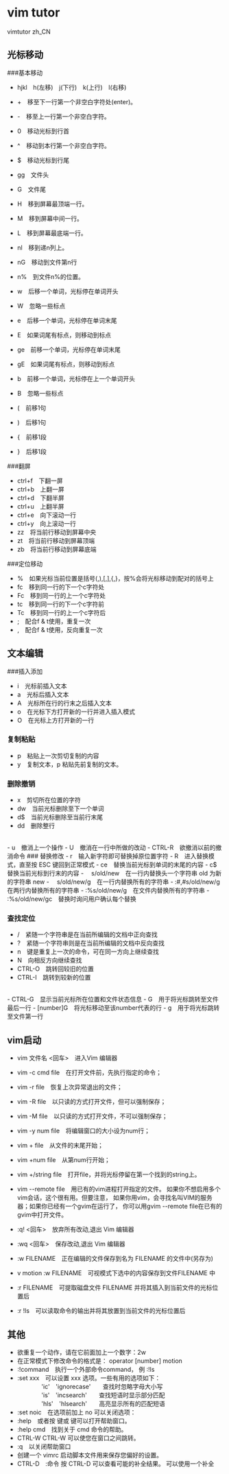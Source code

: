 # vim tutor
vimtutor zh_CN
## 光标移动
###基本移动
- hjkl　h(左移)　j(下行)　k(上行)　l(右移)
- +　移至下一行第一个非空白字符处(enter)。
- -　移至上一行第一个非空白字符。

- 0　移动光标到行首
- ^　移动到本行第一个非空白字符。
- $　移动光标到行尾
- gg　文件头
- G　文件尾
- H　移到屏幕最顶端一行。
- M　移到屏幕中间一行。
- L　移到屏幕最底端一行。
- nl　移到递n列上。
- nG　移动到文件第n行
- n%　到文件n%的位置。

- w　后移一个单词，光标停在单词开头
- W　忽略一些标点
- e　后移一个单词，光标停在单词末尾
- E　如果词尾有标点，则移动到标点
- ge　前移一个单词，光标停在单词末尾
- gE　如果词尾有标点，则移动到标点

- b　前移一个单词，光标停在上一个单词开头
- B　忽略一些标点
- (　前移1句
- )　后移1句
- {　前移1段
- }　后移1段

###翻屏
- ctrl+f　下翻一屏
- ctrl+b　上翻一屏
- ctrl+d　下翻半屏
- ctrl+u　上翻半屏
- ctrl+e　向下滚动一行
- ctrl+y　向上滚动一行
- zz　将当前行移动到屏幕中央
- zt　将当前行移动到屏幕顶端
- zb　将当前行移动到屏幕底端

###定位移动
- %　如果光标当前位置是括号(,),[,],{,}，按%会将光标移动到配对的括号上
- fc　移到同一行的下一个c字符处
- Fc　移到同一行的上一个c字符处
- tc　移到同一行的下一个c字符前
- Tc　移到同一行的上一个c字符后
- ;　配合f & t使用，重复一次
- ,　配合f & t使用，反向重复一次

## 文本编辑
###插入添加
- i　光标前插入文本
- a　光标后插入文本
- A　光标所在行的行末之后插入文本
- o　在光标下方打开新的一行并进入插入模式
- O　在光标上方打开新的一行
### 复制粘贴
- p　粘贴上一次剪切复制的内容
- y　复制文本，p 粘贴先前复制的文本。
### 删除撤销
- x　剪切所在位置的字符 
- dw　当前光标删除至下一个单词
- d$　当前光标删除至当前行末尾
- dd　删除整行   
<br>
- u　撤消上一个操作
- U　撤消在一行中所做的改动
- CTRL-R　欲撤消以前的撤消命令
### 替换修改
- r　输入新字符即可替换掉原位置字符
- R　进入替换模式，直至按 ESC 键回到正常模式
- ce　替换当前光标到单词的末尾的内容
- c$　替换当前光标到行末的内容
- 　s/old/new　在一行内替换头一个字符串 old 为新的字符串 new
- 　s/old/new/g　在一行内替换所有的字符串 
- :#,#s/old/new/g　在两行内替换所有的字符串  
- :%s/old/new/g　在文件内替换所有的字符串   
- :%s/old/new/gc　替换时询问用户确认每个替换     

### 查找定位
- /　紧随一个字符串是在当前所编辑的文档中正向查找
- ?　紧随一个字符串则是在当前所编辑的文档中反向查找
- n　键是重复上一次的命令，可在同一方向上继续查找
- N　向相反方向继续查找
- CTRL-O　跳转回较旧的位置
- CTRL-I　跳转到较新的位置
<br>
- CTRL-G　显示当前光标所在位置和文件状态信息
- G　用于将光标跳转至文件最后一行
- [number]G　将光标移动至该number代表的行
- g　用于将光标跳转至文件第一行


## vim启动
- vim 文件名 <回车>　进入Vim 编辑器
- vim -c cmd file　在打开文件前，先执行指定的命令；
- vim -r file　恢复上次异常退出的文件；
- vim -R file　以只读的方式打开文件，但可以强制保存；
- vim -M file　以只读的方式打开文件，不可以强制保存；
- vim -y num file　将编辑窗口的大小设为num行；
- vim + file　从文件的末尾开始；
- vim +num file　从第num行开始；
- vim +/string file　打开file，并将光标停留在第一个找到的string上。
- vim --remote file　用已有的vim进程打开指定的文件。 如果你不想启用多个vim会话，这个很有用。但要注意， 如果你用vim，会寻找名叫VIM的服务器；如果你已经有一个gvim在运行了， 你可以用gvim --remote file在已有的gvim中打开文件。


- :q! <回车>　放弃所有改动,退出 Vim 编辑器 
- :wq <回车>　保存改动,退出 Vim 编辑器 
- :w FILENAME　正在编辑的文件保存到名为 FILENAME 的文件中(另存为)
- v motion :w FILENAME　可视模式下选中的内容保存到文件FILENAME 中
- :r FILENAME　可提取磁盘文件 FILENAME 并将其插入到当前文件的光标位置后
- :r !ls　可以读取命令的输出并将其放置到当前文件的光标位置后
## 其他
- 欲重复一个动作，请在它前面加上一个数字：2w
- 在正常模式下修改命令的格式是：
               operator   [number]   motion
- :!command　执行一个外部命令command， 例 :!ls
- :set xxx　可以设置 xxx 选项。一些有用的选项如下：
　　　　'ic'　'ignorecase'　　查找时忽略字母大小写
　　　　'is'　'incsearch'　　查找短语时显示部分匹配
　　　　'hls'　'hlsearch'　　高亮显示所有的匹配短语
- :set noic　在选项前加上 no 可以关闭选项：  
- :help　或者按 <F1> 键或 <Help> 键可以打开帮助窗口。
- :help cmd　找到关于 cmd 命令的帮助。
- CTRL-W CTRL-W  可以使您在窗口之间跳转。
- :q　以关闭帮助窗口
- 创建一个 vimrc 启动脚本文件用来保存您偏好的设置。
- CTRL-D　:命令 按 CTRL-D 可以查看可能的补全结果。<TAB> 可以使用一个补全



